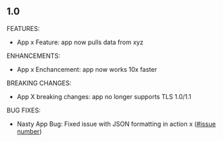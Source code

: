 ## 1.0

FEATURES:

* App x Feature: app now pulls data from xyz

ENHANCEMENTS:

* App x Enchancement: app now works 10x faster


BREAKING CHANGES:

* App X breaking changes: app no longer supports TLS 1.0/1.1

BUG FIXES:

* Nasty App Bug:  Fixed issue with JSON formatting in action x ([#issue number](https://github.com/hashicorp/terraform/issues/12345))

